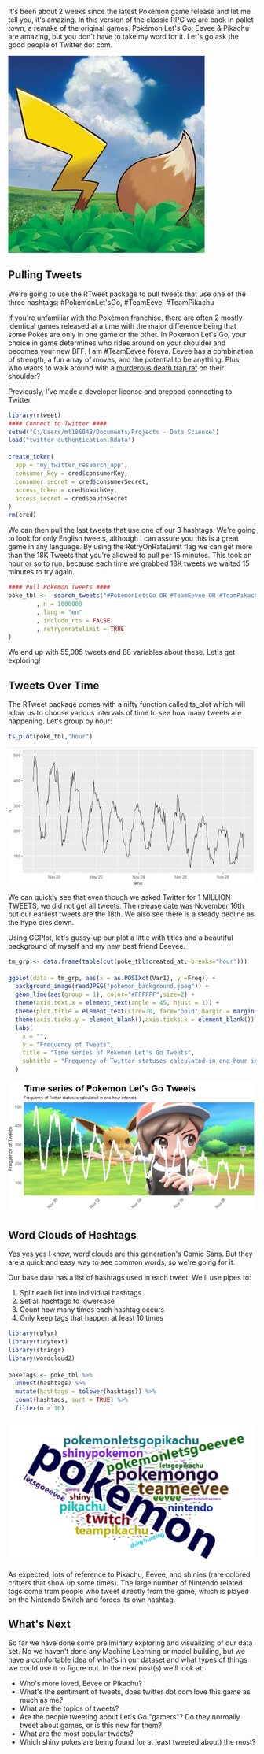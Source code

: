 It's been about 2 weeks since the latest Pokémon game release and let me tell you, it's amazing. In this version of the classic RPG we are back in pallet town, a remake of the original games. Pokémon Let's Go: Eevee & Pikachu are amazing, but you don't have to take my word for it. Let's go ask the good people of Twitter dot com. 

![](/images/pokemon_teaser.jpg)

## Pulling Tweets
We're going to use the RTweet package to pull tweets that use one of the three hashtags: #PokemonLet'sGo, #TeamEeve, #TeamPikachu

If you're unfamiliar with the Pokémon franchise, there are often 2 mostly identical games released at a time with the major difference being that some Pokés are only in one game or the other. In Pokemon Let's Go, your choice in game determines who rides around on your shoulder and becomes your new BFF. I am #TeamEevee foreva. Eevee has a combination of strength, a fun array of moves, and the potential to be anything. Plus, who wants to walk around with a [murderous death trap rat](https://tomrocksmaths.com/2017/07/04/pokemaths-how-many-pikachus-does-it-take-to-power-a-light-bulb/) on their shoulder?

Previously, I've made a developer license and prepped connecting to Twitter. 
```r
library(rtweet)
#### Connect to Twitter ####
setwd("C:/Users/mt186048/Documents/Projects - Data Science")
load("twitter authentication.Rdata")

create_token(
  app = "my_twitter_research_app",
  consumer_key = cred$consumerKey,
  consumer_secret = cred$consumerSecret,
  access_token = cred$oauthKey,
  access_secret = cred$oauthSecret
)
rm(cred)
```

We can then pull the last tweets that use one of our 3 hashtags. We're going to look for only English tweets, although I can assure you this is a great game in any language. By using the RetryOnRateLimit flag we can get more than the 18K Tweets that you're allowed to pull per 15 minutes. This took an hour or so to run, because each time we grabbed 18K tweets we waited 15 minutes to try again. 

```r
#### Pull Pokemon Tweets ####
poke_tbl <-  search_tweets("#PokemonLetsGo OR #TeamEevee OR #TeamPikachu"
        , n = 1000000
        , lang = "en"
        , include_rts = FALSE
        , retryonratelimit = TRUE
)
```

We end up with 55,085 tweets and 88 variables about these. Let's get exploring!

## Tweets Over Time
The RTweet package comes with a nifty function called ts_plot which will allow us to choose various intervals of time to see how many tweets are happening. Let's group by hour:
```r
ts_plot(poke_tbl,"hour")
```
![](/images/pokemon_tweets_over_time_1.PNG)

We can quickly see that even though we asked Twitter for 1 MILLION TWEETS, we did not get all tweets.  The release date was November 16th but our earliest tweets are the 18th. We also see there is a steady decline as the hype dies down.

Using GGPlot, let's gussy-up our plot a little with titles and a beautiful background of myself and my new best friend Eeevee.
```r
tm_grp <- data.frame(table(cut(poke_tbl$created_at, breaks="hour")))

ggplot(data = tm_grp, aes(x = as.POSIXct(Var1), y =Freq)) +
  background_image(readJPEG("pokemon_background.jpeg")) +
  geom_line(aes(group = 1), color="#FFFFFF",size=2) +
  theme(axis.text.x = element_text(angle = 45, hjust = 1)) + 
  theme(plot.title = element_text(size=20, face="bold",margin = margin(10,0,10,0))) +
  theme(axis.ticks.y = element_blank(),axis.ticks.x = element_blank()) +
  labs(
    x = "",
    y = "Frequency of Tweets",
    title = "Time series of Pokemon Let's Go Tweets",
    subtitle = "Frequency of Twitter statuses calculated in one-hour intervals."
  )

```
![](/images/pokemon_tweets_over_time.PNG)


## Word Clouds of Hashtags
Yes yes yes I know, word clouds are this generation's Comic Sans. But they are a quick and easy way to see common words, so we're going for it. 

Our base data has a list of hashtags used in each tweet. We'll use pipes to:

 1. Split each list into individual hashtags
 2. Set all hashtags to lowercase
 3. Count how many times each hashtag occurs
 4. Only keep tags that happen at least 10 times

```r
library(dplyr)
library(tidytext)
library(stringr)
library(wordcloud2)

pokeTags <- poke_tbl %>% 
  unnest(hashtags) %>% 
  mutate(hashtags = tolower(hashtags)) %>%
  count(hashtags, sort = TRUE) %>%
  filter(n > 10)
```
![](/images/pokemon_hashtag_wordcloud.png)

As expected, lots of reference to Pikachu, Eevee, and shinies (rare colored critters that show up some times). The large number of Nintendo related tags come from people who tweet directly from the game, which is played on the Nintendo Switch and forces its own hashtag.

## What's Next
So far we have done some preliminary exploring and visualizing of our data set. No we haven't done any Machine Learning or model building, but we have a comfortable idea of what's in our dataset and what types of things we could use it to figure out. In the next post(s) we'll look at:

 - Who's more loved, Eevee or Pikachu?
 - What's the sentiment of tweets, does twitter dot com love this game as much as me?
 - What are the topics of tweets?
 - Are the people tweeting about Let's Go "gamers"? Do they normally tweet about games, or is this new for them?
 - What are the most popular tweets?
 - Which shiny pokes are being found (or at least tweeted about) the most?
